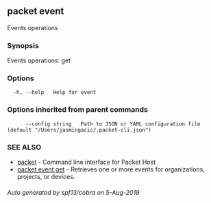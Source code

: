## packet event

Events operations

### Synopsis

Events operations: get

### Options

```
  -h, --help   Help for event
```

### Options inherited from parent commands

```
      --config string   Path to JSON or YAML configuration file (default "/Users/jasmingacic/.packet-cli.json")
```

### SEE ALSO

* [packet](packet.md)	 - Command line interface for Packet Host
* [packet event get](packet_event_get.md)	 - Retrieves one or more events for organizations, projects, or devices.

###### Auto generated by spf13/cobra on 5-Aug-2019
